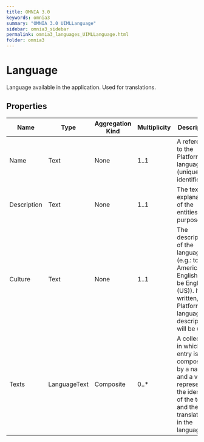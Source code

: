 ```yaml
---
title: OMNIA 3.0
keywords: omnia3
summary: "OMNIA 3.0 UIMLLanguage"
sidebar: omnia3_sidebar
permalink: omnia3_languages_UIMLLanguage.html
folder: omnia3
---
```


# Language
Language available in the application. Used for translations.
## Properties

| Name | Type | Aggregation Kind | Multiplicity | Description |
| --------- | --------- | --------- | --------- | --------- |
| Name | Text | None | 1..1 | A reference to the Platform’s language (unique identifier). |
| Description | Text | None | 1..1 | The textual explanation of the entities’ purpose. |
| Culture | Text | None | 1..1 | The description of the language (e.g.: to American English can be English (US)). If not written, the Platform’s language’s description will be used. |
| Texts | LanguageText | Composite | 0..* | A collection in which entry is composed by a name and a value, representing the identifier of the text and the translation in the language. |


